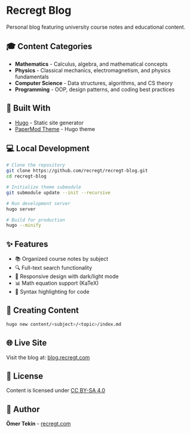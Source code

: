 # Recregt Blog

Personal blog featuring university course notes and educational content.

## 🎓 Content Categories

- **Mathematics** - Calculus, algebra, and mathematical concepts
- **Physics** - Classical mechanics, electromagnetism, and physics fundamentals
- **Computer Science** - Data structures, algorithms, and CS theory
- **Programming** - OOP, design patterns, and coding best practices

## 🚀 Built With

- [Hugo](https://gohugo.io/) - Static site generator
- [PaperMod Theme](https://github.com/adityatelange/hugo-PaperMod) - Hugo theme

## 💻 Local Development

```bash
# Clone the repository
git clone https://github.com/recregt/recregt-blog.git
cd recregt-blog

# Initialize theme submodule
git submodule update --init --recursive

# Run development server
hugo server

# Build for production
hugo --minify
```

## ✨ Features

- 📚 Organized course notes by subject
- 🔍 Full-text search functionality  
- 📱 Responsive design with dark/light mode
- 📊 Math equation support (KaTeX)
- 🎨 Syntax highlighting for code

## 📝 Creating Content

```bash
hugo new content/<subject>/<topic>/index.md
```

## 🌐 Live Site

Visit the blog at: [blog.recregt.com](https://blog.recregt.com)

## 📄 License

Content is licensed under [CC BY-SA 4.0](https://creativecommons.org/licenses/by-sa/4.0/)

## 👤 Author

**Ömer Tekin** - [recregt.com](https://recregt.com)
